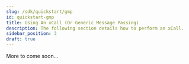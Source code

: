```yaml
---
slug: /sdk/quickstart/gmp
id: quickstart-gmp
title: Using An xCall (Or Generic Message Passing)
description: The following section details how to perform an xCall.
sidebar_position: 3
draft: true
---
```


More to come soon...